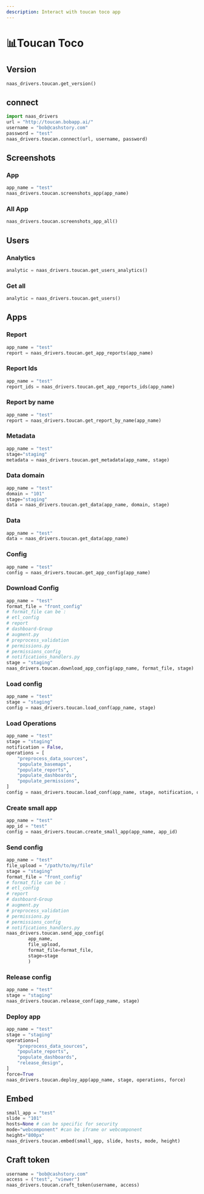 ```yaml
---
description: Interact with toucan toco app
---
```


# 📊Toucan Toco

## Version

```python
naas_drivers.toucan.get_version()
```

## connect

```python
import naas_drivers
url = "http://toucan.bobapp.ai/"
username = "bob@cashstory.com" 
password = "test"
naas_drivers.toucan.connect(url, username, password)
```

## Screenshots

### App

```python
app_name = "test"
naas_drivers.toucan.screenshots_app(app_name)
```

### All App

```python
naas_drivers.toucan.screenshots_app_all()
```

## Users

### Analytics

```python
analytic = naas_drivers.toucan.get_users_analytics()
```

### Get all

```python
analytic = naas_drivers.toucan.get_users()
```

## Apps

### Report

```python
app_name = "test"
report = naas_drivers.toucan.get_app_reports(app_name)
```

### Report Ids

```python
app_name = "test"
report_ids = naas_drivers.toucan.get_app_reports_ids(app_name)
```

### Report by name

```python
app_name = "test"
report = naas_drivers.toucan.get_report_by_name(app_name)
```

### Metadata

```python
app_name = "test"
stage="staging"
metadata = naas_drivers.toucan.get_metadata(app_name, stage)
```

### Data domain

```python
app_name = "test"
domain = "101"
stage="staging"
data = naas_drivers.toucan.get_data(app_name, domain, stage)
```

### Data

```python
app_name = "test"
data = naas_drivers.toucan.get_data(app_name)
```

### Config

```python
app_name = "test"
config = naas_drivers.toucan.get_app_config(app_name)
```

### Download Config

```python
app_name = "test"
format_file = "front_config"
# format_file can be :
# etl_config
# report
# dashboard-Group
# augment.py
# preprocess_validation
# permissions.py
# permissions_config
# notifications_handlers.py
stage = "staging"
naas_drivers.toucan.download_app_config(app_name, format_file, stage)
```

### Load config

```python
app_name = "test"
stage = "staging"
config = naas_drivers.toucan.load_conf(app_name, stage)
```

### Load Operations

```python
app_name = "test"
stage = "staging"
notification = False,
operations = [
    "preprocess_data_sources",
    "populate_basemaps",
    "populate_reports",
    "populate_dashboards",
    "populate_permissions",
]
config = naas_drivers.toucan.load_conf(app_name, stage, notification, operations)
```

### Create small app

```python
app_name = "test"
app_id = "test"
config = naas_drivers.toucan.create_small_app(app_name, app_id)
```

### Send config

```python
app_name = "test"
file_upload = "/path/to/my/file"
stage = "staging"
format_file = "front_config"
# format_file can be :
# etl_config
# report
# dashboard-Group
# augment.py
# preprocess_validation
# permissions.py
# permissions_config
# notifications_handlers.py
naas_drivers.toucan.send_app_config(
        app_name,
        file_upload, 
        format_file=format_file, 
        stage=stage
        )

```

### Release config

```python
app_name = "test"
stage = "staging"
naas_drivers.toucan.release_conf(app_name, stage)
```

### Deploy app

```python
app_name = "test"
stage = "staging"
operations=[
    "preprocess_data_sources",
    "populate_reports",
    "populate_dashboards",
    "release_design",
]
force=True
naas_drivers.toucan.deploy_app(app_name, stage, operations, force)
```

## Embed

```python
small_app = "test"
slide = "101"
hosts=None # can be specific for security
mode="webcomponent" #can be iframe or webcomponent
height="800px"
naas_drivers.toucan.embed(small_app, slide, hosts, mode, height)
```

## Craft token

```python
username = "bob@cashstory.com"
access = ("test", "viewer")
naas_drivers.toucan.craft_token(username, access)
```

